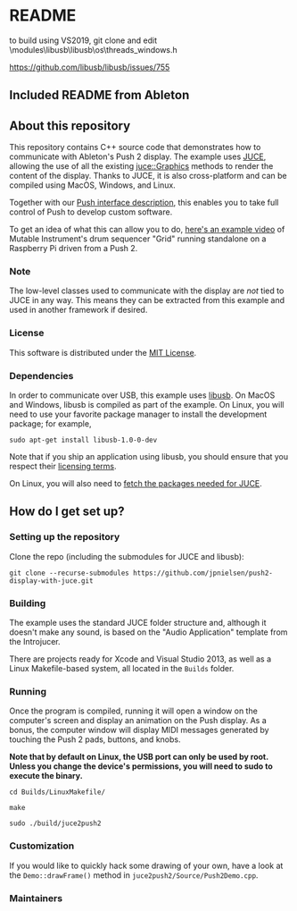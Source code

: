 # README #

to build using VS2019, git clone and edit 
 \modules\libusb\libusb\os\threads_windows.h
 
https://github.com/libusb/libusb/issues/755

## Included README from Ableton ##

## About this repository ##

This repository contains C++ source code that demonstrates how to communicate
with Ableton's Push 2 display. The example uses [JUCE](https://www.juce.com/),
allowing the use of all the existing
[juce::Graphics](https://www.juce.com/doc/classGraphics) methods to render the
content of the display. Thanks to JUCE, it is also cross-platform and can be
compiled using MacOS, Windows, and Linux.

Together with our
[Push interface description](https://github.com/Ableton/push-interface), this
enables you to take full control of Push to develop custom software.

To get an idea of what this can allow you to do,
[here's an example video](https://www.youtube.com/watch?v=9HuNeQQoEmM) of
Mutable Instrument's drum sequencer "Grid" running standalone on a Raspberry Pi
driven from a Push 2.


### Note ###

The low-level classes used to communicate with the display are _not_ tied to
JUCE in any way. This means they can be extracted from this example and used in
another framework if desired.


### License ###

This software is distributed under the [MIT License](./LICENSE).


### Dependencies ###

In order to communicate over USB, this example uses
[libusb](http://www.libusb.org/). On MacOS and Windows, libusb is compiled as
part of the example. On Linux, you will need to use your favorite package
manager to install the development package; for example,

`sudo apt-get install libusb-1.0-0-dev`

Note that if you ship an application using libusb, you should ensure that you
respect their
[licensing terms](http://www.gnu.org/licenses/old-licenses/lgpl-2.1.html).

On Linux, you will also need to
[fetch the packages needed for JUCE](https://forum.juce.com/t/list-of-juce-dependencies-under-linux/15121).


## How do I get set up? ##

### Setting up the repository ###

Clone the repo (including the submodules for JUCE and libusb):

`git clone --recurse-submodules https://github.com/jpnielsen/push2-display-with-juce.git`


### Building ###

The example uses the standard JUCE folder structure and, although it doesn't
make any sound, is based on the "Audio Application" template from the
Introjucer.

There are projects ready for Xcode and Visual Studio 2013, as well as a Linux
Makefile-based system, all located in the `Builds` folder.


### Running ###

Once the program is compiled, running it will open a window on the computer's
screen and display an animation on the Push display. As a bonus, the computer
window will display MIDI messages generated by touching the Push 2 pads,
buttons, and knobs.

**Note that by default on Linux, the USB port can only be used by root. Unless
you change the device's permissions, you will need to sudo to execute the
binary.**

`cd Builds/LinuxMakefile/`

`make`

`sudo ./build/juce2push2`


### Customization ###

If you would like to quickly hack some drawing of your own, have a look at the
`Demo::drawFrame()` method in `juce2push2/Source/Push2Demo.cpp`.

### Maintainers ###

